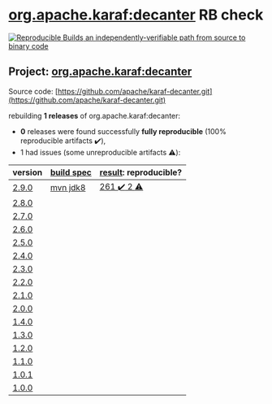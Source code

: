 [org.apache.karaf:decanter](https://search.maven.org/artifact/org.apache.karaf/decanter/) RB check
=======

[![Reproducible Builds](https://reproducible-builds.org/images/logos/rb.svg) an independently-verifiable path from source to binary code](https://reproducible-builds.org/)

## Project: [org.apache.karaf:decanter](https://search.maven.org/artifact/org.apache.karaf/decanter/)

Source code: [https://github.com/apache/karaf-decanter.git](https://github.com/apache/karaf-decanter.git)

rebuilding **1 releases** of org.apache.karaf:decanter:
- **0** releases were found successfully **fully reproducible** (100% reproducible artifacts :heavy_check_mark:),
- 1 had issues (some unreproducible artifacts :warning:):

| version | [build spec](BUILDSPEC.md) | [result](https://reproducible-builds.org/docs/jvm/): reproducible? |
| -- | --------- | ------ |
| [2.9.0](https://search.maven.org/artifact/org.apache.karaf/decanter/2.9.0/pom) | [mvn jdk8](karaf-decanter-2.9.0.buildspec) | [261 :heavy_check_mark:  2 :warning:](decanter-2.9.0.buildcompare) |
| [2.8.0](https://search.maven.org/artifact/org.apache.karaf/decanter/2.8.0/pom) | | |
| [2.7.0](https://search.maven.org/artifact/org.apache.karaf/decanter/2.7.0/pom) | | |
| [2.6.0](https://search.maven.org/artifact/org.apache.karaf/decanter/2.6.0/pom) | | |
| [2.5.0](https://search.maven.org/artifact/org.apache.karaf/decanter/2.5.0/pom) | | |
| [2.4.0](https://search.maven.org/artifact/org.apache.karaf/decanter/2.4.0/pom) | | |
| [2.3.0](https://search.maven.org/artifact/org.apache.karaf/decanter/2.3.0/pom) | | |
| [2.2.0](https://search.maven.org/artifact/org.apache.karaf/decanter/2.2.0/pom) | | |
| [2.1.0](https://search.maven.org/artifact/org.apache.karaf/decanter/2.1.0/pom) | | |
| [2.0.0](https://search.maven.org/artifact/org.apache.karaf/decanter/2.0.0/pom) | | |
| [1.4.0](https://search.maven.org/artifact/org.apache.karaf/decanter/1.4.0/pom) | | |
| [1.3.0](https://search.maven.org/artifact/org.apache.karaf/decanter/1.3.0/pom) | | |
| [1.2.0](https://search.maven.org/artifact/org.apache.karaf/decanter/1.2.0/pom) | | |
| [1.1.0](https://search.maven.org/artifact/org.apache.karaf/decanter/1.1.0/pom) | | |
| [1.0.1](https://search.maven.org/artifact/org.apache.karaf/decanter/1.0.1/pom) | | |
| [1.0.0](https://search.maven.org/artifact/org.apache.karaf/decanter/1.0.0/pom) | | |
